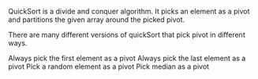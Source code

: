 QuickSort is a divide and conquer algorithm. It picks an element as a pivot and partitions the given array around the picked pivot.

There are many different versions of quickSort that pick pivot in different ways. 

Always pick the first element as a pivot
Always pick the last element as a pivot
Pick a random element as a pivot
Pick median as a pivot
